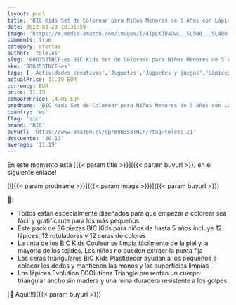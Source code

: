 ```yaml
---
layout: post
title: 'BIC Kids Set de Colorear para Niños Menores de 5 Años con Lápices Evolution ECOlutions Triangle  Rotuladores Kid Couleur Baby y Ceras Plastidecor Triangle - Pack de 36  12+12+12 '
date: 2022-08-23 18:31:59
image: 'https://m.media-amazon.com/images/I/41pLKJUaDwL._SL500_._SL400_.jpg'
comments: true
category: ofertas
author: 'tole.es'
slug: 'B0B353TNCF-es BIC Kids Set de Colorear para Niños Menores de 5 Años con...'
sku: 'B0B353TNCF-es'
tags: [ 'Actividades creativas','Juguetes','Juguetes y juegos','Lápices de colores para niños','Material de escritura y dibujo para niños','bic','colorear','lápices','plastidecor','rotuladores','🇪🇸', ]
actualPrice: 11.19 EUR
currency: EUR
price: 11.19
comparePrice: 14.01 EUR
prodname: 'BIC Kids Set de Colorear para Niños Menores de 5 Años con Lápices Evolution ECOlutions Triangle  Rotuladores Kid Couleur Baby y Ceras Plastidecor Triangle - Pack de 36  12+12+12 '
country: 'es'
flag: '🇪🇸'
brand: 'BIC'
buyurl: 'https://www.amazon.es/dp/B0B353TNCF/?tag=tolees-21'
descuento: '20.13'
average: '11.19'
---
```


En este momento está [{{< param title >}}]({{< param buyurl >}}) en el siguiente enlace!

[![{{< param prodname >}}]({{< param image >}})]({{< param buyurl >}})

🔎:

- Todos están especialmente diseñados para que empezar a colorear sea fácil y gratificante para los más pequeños
- Este pack de 36 piezas BIC Kids para niños de hasta 5 años incluye 12 lápices, 12 rotuladores y 12 ceras de colores
- La tinta de los BIC Kids Couleur se limpia fácilmente de la piel y la mayoría de los tejidos. Los niños no pueden extraer la punta fija
- Las ceras triangulares BIC Kids Plastidecor ayudan a los pequeños a colocar los dedos y mantienen las manos y las superficies limpias
- Los lápices Evolution ECOlutions Triangle presentan un cuerpo triangular ancho sin madera y una mina duradera resistente a los golpes

[🛒 Aquí!!!]({{< param buyurl >}})
